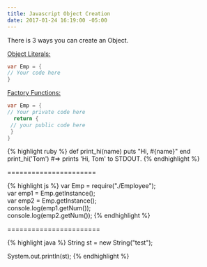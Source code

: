 ```yaml
---
title: Javascript Object Creation
date: 2017-01-24 16:19:00 -05:00
---
```


There is 3 ways you can create an Object.

<u>Object Literals:</u>

```java
var Emp = { 
// Your code here 
}
```
<u>Factory Functions:</u>

```java
var Emp = { 
// Your private code here
  return {
 // your public code here
 } 
}
```

{% highlight ruby %}
def print_hi(name)
puts "Hi, #{name}"
end
print_hi('Tom')
\#=> prints 'Hi, Tom' to STDOUT.
{% endhighlight %}

======================

{% highlight js %}
var Emp = require("./Employee");\
var emp1 = Emp.getInstance();\
var emp2 = Emp.getInstance();\
console.log(emp1.getNum());\
console.log(emp2.getNum());
{% endhighlight %}

=======================

{% highlight java %}
String st = new String("test");

System.out.println(st);
{% endhighlight %}